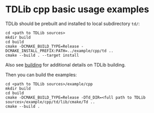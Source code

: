 # TDLib cpp basic usage examples

TDLib should be prebuilt and installed to local subdirectory `td/`:
```
cd <path to TDLib sources>
mkdir build
cd build
cmake -DCMAKE_BUILD_TYPE=Release -DCMAKE_INSTALL_PREFIX:PATH=../example/cpp/td ..
cmake --build . --target install
```
Also see [building](https://github.com/tdlib/td#building) for additional details on TDLib building.

Then you can build the examples:
```
cd <path to TDLib sources>/example/cpp
mkdir build
cd build
cmake -DCMAKE_BUILD_TYPE=Release -DTd_DIR=<full path to TDLib sources>/example/cpp/td/lib/cmake/Td ..
cmake --build .
```
